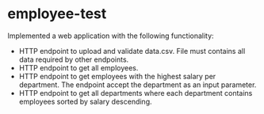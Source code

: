# employee-test
Implemented a web application with the following functionality:
- HTTP endpoint to upload and validate data.csv. File must contains all data required by other endpoints.
- HTTP endpoint to get all employees.
- HTTP endpoint to get employees with the highest salary per department. The endpoint accept the department as an input parameter. 
- HTTP endpoint to get all departments where each department contains employees sorted by salary descending.
